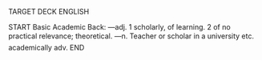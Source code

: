 TARGET DECK
ENGLISH

START
Basic
Academic
Back: —adj. 1 scholarly, of learning. 2 of no practical relevance; theoretical. —n. Teacher or scholar in a university etc.  academically adv.
END
